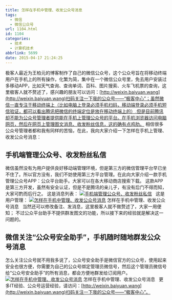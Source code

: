 ```yaml
---
title: 怎样在手机中管理、收发公众号消息
tags:
  - 微信
  - 微信公众号
url: 1104.html
id: 1104
categories:
  - 技术
  - 计算机技术
abbrlink: 5699
date: 2015-04-17 21:24:25
---
```


极客人最近为王柏元的博客制作了自己的微信公众号，这个公众号旨在将移动终端用户在手机上的所有操作，化繁为简，集中在一个微信公众号里，免去用户安装过多移动APP，比如天气查询、查询单词、百科、图片搜索、火车飞机票的查询，这里极客人就不赘述了，感兴趣的朋友可以访问：[http://weixin.baiyuan.wang](http://weixin.baiyuan.wang)扫码关注一下我的公众号——“极客中心”；虽然微信一直专注于移动终端上（比如电脑上登录必须手机扫码，移动端登录必须手机短信验证，都可以看出腾讯把微信的终端定位是放在移动终端上的）,但是目前腾讯却不能为公众号管理者提供能在手机上管理公众号的平台。在手机浏览器访问电脑网页，然后在网页上管理图文消息、收发粉丝信息，这的确有点鸡肋。 相信很多公众号管理者都和我有同样的苦恼，在此，我向大家介绍一下怎样在手机上管理、收发公众号消息：

手机端管理公众号、收发粉丝私信
---------------

微信虽然没有为用户提供良好移动端管理环境，但是第三方的微信管理平台早已坐不住了。所以官方没有，我们不妨使用第三方平台管理。在此向大家介绍一款手机管理公众号APP：公众平台助手。大家可以在各大移动商店搜索下载。 这款APP是第三方开发，虽然有安全认证，但是不是腾讯的亲儿子，有没有后门不得而知，大家可酌而后行之。 这是消息列表： [![手机端管理公众号、收发粉丝私信](http://baiyuan.wang/wp-content/uploads/2015/04/image_thumb2.png "手机端管理公众号、收发粉丝私信")](http://baiyuan.wang/wp-content/uploads/2015/04/image2.png)   这是用户管理： [![怎样在手机中管理、收发公众号消息](http://baiyuan.wang/wp-content/uploads/2015/04/6D_A1LM08I8W_YU3S1GI_thumb.png "怎样在手机中管理、收发公众号消息")](http://baiyuan.wang/wp-content/uploads/2015/04/6D_A1LM08I8W_YU3S1GI.png) 怎样在手机中管理、收发公众号消息   当然还可以修改备注、发消息，这里极客人就不做赘述了，大家一用便知； 不过公众平台助手不提供群发图文的功能，所以接下来的经验就是解决这一问题的。

微信关注“公众号安全助手”，手机随时随地群发公众号消息
---------------------------

怎么关注公众号就不用我多说了，公众号安全助手是微信官方的公众号，使用起来安全也很方便，你需要为自己的公众号绑定管理员微信号，然后这个管理员微信号给“公众号安全助手”的所有消息，都会方便地群发给订阅用户。 [![怎样在手机中管理、收发公众号消息](http://baiyuan.wang/wp-content/uploads/2015/04/image_thumb3.png "怎样在手机中管理、收发公众号消息")](http://baiyuan.wang/wp-content/uploads/2015/04/image3.png) 怎样在手机中管理、收发公众号消息   更多IT经验、公众号运营经验，请访问：[http://weixin.baiyuan.wang](http://weixin.baiyuan.wang)扫码关注一下我的公众号——“极客中心”。